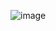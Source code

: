 ![image](https://github.com/IceCola97/TestGitHubAPI/assets/17672951/f486d0d4-0382-40bd-affc-720b0a5a65ef)
